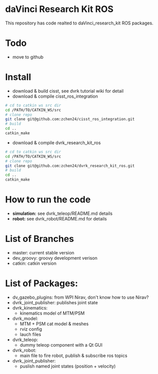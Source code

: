 daVinci Research Kit ROS
====================
This repository has code realted to daVinci\_research\_kit ROS packages. 

# Todo
* move to github 

# Install 
* download & build cisst, see dvrk tutorial wiki for detail 
* download & compile cisst\_ros\_integration

```sh
# cd to catkin ws src dir
cd /PATH/TO/CATKIN_WS/src
# clone repo
git clone git@github.com:zchen24/cisst_ros_integration.git 
# build 
cd ..
catkin_make
```
* download & compile dvrk\_research\_kit\_ros

```sh
# cd to catkin ws src dir
cd /PATH/TO/CATKIN_WS/src
# clone repo
git clone git@github.com:zchen24/dvrk_research_kit_ros.git 
# build 
cd ..
catkin_make
```

# How to run the code
* **simulation:** see dvrk_teleop/README.md details
* **robot:** see dvrk_robot/README.md for details 

# List of Branches
* master: current stable version
* dev\_groovy: groovy development verison
* catkin: catkin version 

# List of Packages:
* dv\_gazebo\_plugins: from WPI Nirav, don't know how to use Nirav? 
* dvrk\_joint\_publisher: publishes joint state
* dvrk_kinematics:
  * kinematics model of MTM/PSM
* dvrk_model:
  * MTM + PSM cat model & meshes
  * rviz config
  * lauch files
* dvrk_teleop:
  * dummy teleop component with a Qt GUI
* dvrk_robot: 
  * main file to fire robot, publish & subscribe ros topics 
* dvrk\_joint\_publisher:
  * puslish named joint states (position + velocity)
  
